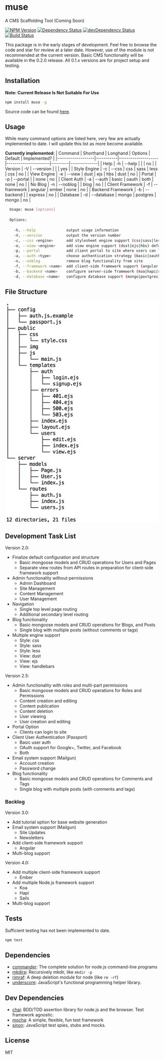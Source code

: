 # muse 

A CMS Scaffolding Tool (Coming Soon)

[![NPM Version](https://img.shields.io/npm/v/muse.svg?style=flat)](https://www.npmjs.org/package/muse)
[![Dependency Status](https://david-dm.org/RDFroeber/muse.svg)](https://david-dm.org/RDFroeber/muse)
[![devDependency Status](https://david-dm.org/RDFroeber/muse/dev-status.svg?theme=shields.io)](https://david-dm.org/RDFroeber/muse#info=devDependencies)
[![Build Status](https://travis-ci.org/RDFroeber/muse.svg?branch=master)](https://travis-ci.org/RDFroeber/muse)

This package is in the early stages of development. Feel free to browse the code and star for review at a later date. However, use of the module is not recommended at the current version. Basic CMS functionality will be available in the 0.2.0 release. All 0.1.x versions are for project setup and testing.

## Installation

**Note: Current Release Is Not Suitable For Use**

```sh
npm install muse -g
```

Source code can be found [here](https://github.com/RDFroeber/muse).

## Usage

While many command options are listed here, very few are actually implemented to date. I will update this list as more become available.

**Currently implemented:**
| Command           | Shorthand | Longhand           | Options              | Default | Implemented? |
|-------------------|-----------|--------------------|----------------------|---------|--------------|
| Help              | -h        | --help             |                      |         | no           |
| Version           | -V        | --version          |                      |         | yes          |
| Style Engine      | -c        | --css <engine>     | css | sass | less    | css     | no           |
| View Engine       | -e        | --view <engine>    | dust | ejs | hbs     | dust    | no           |
| Portal            | -p        | --portal           |                      | none    | no           |
| Client Auth       | -a        | --auth <type>      | basic | oauth | both | none    | no           |
| No Blog           | -n        | --noblog           |                      | blog    | no           |
| Client Framework  | -f        | --framework <name> | angular | ember      | none    | no           |
| Backend Framework | -b        | --backend <name>   |                      | express | no           |
| Database          | -d        | --database <name>  | mongo | postgres     | mongo   | no           |

```sh
  Usage: muse [options]

  Options:

    -h, --help              output usage information
    -V, --version           output the version number
    -c, --css <engine>      add stylesheet engine support (css|sass|less) defaults to css
    -e, --view <engine>     add view engine support (dust|ejs|hbs) defaults to dust
    -p, --portal            add client portal to site where users can log in
    -a, --auth <type>       choose authentication strategy (basic|oauth|both) defaults to basic
    -n, --noblog            remove blog functionality from site
    -f, --framework <name>  add client-side framework support (angular|ember) defaults to none
    -b, --backend <name>    configure server-side framework (koa|hapi|sails) defaults to express
    -d, --database <name>   configure database support (mongo|postgres) defaults to mongo
```
## File Structure

![alt tag](./tree.png)

## Development Task List

Version 2.0:

* Finalize default configuration and structure
    * Basic mongoose models and CRUD operations for Users and Pages
    * Separate view routes from API routes in preparation for client-side framework support
* Admin functionality without permissions
    * Admin Dashboard
    * Site Management
    * Content Management
    * User Management
* Navigation
    * Single top level page routing
    * Additional secondary level routing
* Blog functionality
    * Basic mongoose models and CRUD operations for Blogs, and Posts
    * Single blog with multiple posts (without comments or tags)
* Multiple engine support
    * Style: css
    * Style: sass
    * Style: less
    * View: dust
    * View: ejs
    * View: handlebars

Version 2.5:

* Admin functionality with roles and multi-part permissions
    * Basic mongoose models and CRUD operations for Roles and Permissions
    * Content creation and editing
    * Content publication
    * Content deletion
    * User viewing
    * User creation and editing
* Portal Option
    * Clients can login to site
* Client User Authentication (Passport)
    * Basic user auth
    * OAuth support for Google+, Twitter, and Facebook
    * Both
* Email system support (Mailgun)
    * Account creation
    * Password change
* Blog functionality
    * Basic mongoose models and CRUD operations for Comments and Tags
    * Single blog with multiple posts (with comments and tags)


### Backlog

Version 3.0:

* Add tutorial option for base website generation
* Email system support (Mailgun)
    * Site Updates
    * Newsletters
* Add client-side framework support 
    * Angular
* Multi-blog support

Version 4.0:

* Add multiple client-side framework support 
    * Ember
* Add multiple Node.js framework support 
    * Koa
    * Hapi
    * Sails
* Multi-blog support

## Tests

Sufficient testing has not been implemented to date.

```sh
npm test
```

## Dependencies

- [commander](https://github.com/tj/commander.js): The complete solution for node.js command-line programs
- [mkdirp](https://github.com/substack/node-mkdirp): Recursively mkdir, like `mkdir -p`
- [rimraf](https://github.com/isaacs/rimraf): A deep deletion module for node (like `rm -rf`)
- [underscore](https://github.com/jashkenas/underscore): JavaScript's functional programming helper library.

## Dev Dependencies

- [chai](https://github.com/chaijs/chai): BDD/TDD assertion library for node.js and the browser. Test framework agnostic.
- [mocha](https://github.com/mochajs/mocha): A simple, flexible, fun test framework
- [sinon](https://github.com/cjohansen/Sinon.JS): JavaScript test spies, stubs and mocks.

## License

MIT
